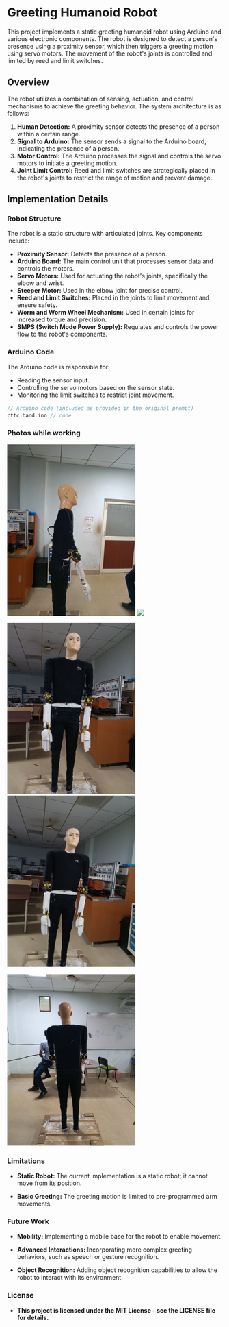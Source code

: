 # Greeting Humanoid Robot

This project implements a static greeting humanoid robot using Arduino and various electronic components. The robot is designed to detect a person's presence using a proximity sensor, which then triggers a greeting motion using servo motors. The movement of the robot's joints is controlled and limited by reed and limit switches.

## Overview

The robot utilizes a combination of sensing, actuation, and control mechanisms to achieve the greeting behavior. The system architecture is as follows:

1. **Human Detection:** A proximity sensor detects the presence of a person within a certain range.
2. **Signal to Arduino:** The sensor sends a signal to the Arduino board, indicating the presence of a person.
3. **Motor Control:** The Arduino processes the signal and controls the servo motors to initiate a greeting motion.
4. **Joint Limit Control:** Reed and limit switches are strategically placed in the robot's joints to restrict the range of motion and prevent damage.

## Implementation Details

### Robot Structure

The robot is a static structure with articulated joints. Key components include:

- **Proximity Sensor:** Detects the presence of a person.
- **Arduino Board:**  The main control unit that processes sensor data and controls the motors.
- **Servo Motors:** Used for actuating the robot's joints, specifically the elbow and wrist.
- **Steeper Motor:** Used in the elbow joint for precise control.
- **Reed and Limit Switches:** Placed in the joints to limit movement and ensure safety.
- **Worm and Worm Wheel Mechanism:** Used in certain joints for increased torque and precision.
- **SMPS (Switch Mode Power Supply):** Regulates and controls the power flow to the robot's components.

### Arduino Code

The Arduino code is responsible for:

- Reading the sensor input.
- Controlling the servo motors based on the sensor state.
- Monitoring the limit switches to restrict joint movement.

```c++
// Arduino code (included as provided in the original prompt)
cttc.hand.ino // code
```

### Photos while working

<img src="IMG20220405180921.jpg" width="300"> <img src="IMG20220326192859.jpg" width="300">

<img src="IMG20220405180911.jpg" width="300"> <img src="IMG20220405180916.jpg" width="300">

<img src="IMG20220405180927.jpg" width="300">

### Limitations

- **Static Robot:** The current implementation is a static robot; it cannot move from its position.

- **Basic Greeting:** The greeting motion is limited to pre-programmed arm movements.

### Future Work

- **Mobility:** Implementing a mobile base for the robot to enable movement.

- **Advanced Interactions:** Incorporating more complex greeting behaviors, such as speech or gesture recognition.

- **Object Recognition:** Adding object recognition capabilities to allow the robot to interact with its environment.

### License

- **This project is licensed under the MIT License - see the LICENSE file for details.**



